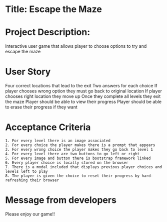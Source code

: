 # Title: Escape the Maze

# Project Description:
  Interactive user game that allows player to choose options to try and escape the maze

  # User Story 
   Four correct locations that lead to the exit
   Two answers for each choice
   If player chooses wrong option they must go back to original location
   If player chooses right location they move up
   Once they complete all levels they exit the maze
   Player should be able to view their progress
   Player should be able to erase their progress if they want

 # Acceptance Criteria
    1. For every level there is an image associated
    2. For every choice the player makes there is a prompt that appears
    3. For every wrong choice the player makes they go back to level 1
    4. For every level there are two buttons to go left or right
    5. For every image and button there is bootstrap framework linked
    6. Every player choice is locally stored on the browser
    7. There is a modal included that displays previous player choices and levels left to play
    8. The player is given the choice to reset their progress by hard-refreshing their browser
  
# Message from developers
  Please enjoy our game!!
